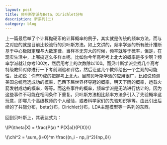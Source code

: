 ```yaml
---
layout: post
title: 贝叶斯学派与Beta，Dirichlet分布 
description: 新系列(二)
category: blog
---
```

上一篇最后举了个计算抛硬币的计算概率的例子，其实就是传统的频率方法，而与之对应的就是目前比较流行的贝叶斯方法。如上文讲的，频率学派的所有统计推断基于中心极限定理与大数定律，当样本无穷大的时候，频率就等于概率，但是，在现实生活中，上哪搞这么多样本呢。比如你今年高考考上北大的概率是多少啊？频率学派就让你考100次，然后用考上的次数除以100。而贝叶斯学派会找几个高考特级教师对你进行一下考前测验和评估，然后让这几个教师给出一个主观的可能性，比如说：你有9成的把握考上北大。目前贝叶斯学派的应用很广，比如说预测美国总统竞选成功的概率，巴西下届世界杯夺冠的概率，明天下雨的概率，运载火箭发射成功的概率，等等。而这些事件的概率，频率学派是无法进行估计的，因为这些事件不可能在相同条件下重复。贝叶斯方法相比频率方法多引入了先验概率这玩意，即哪几个高级教师的个人经验，或者科学家们的先验知识等等。由此引出后续的了共轭分布，beta分布，Dirichlet分布，LDA主题模型等一系列的东西。

回到贝叶斯上，其表达式为：

\\(P(\theta\|X) = \frac{P(a) * P(X\|a)}{P(X)}\\)

\\(\chi^2 = \sum_{i=0}^m \frac{(n_i - np_i)^2}{np_i}\\)



[LinChaohui]:    http://www.linchaohui.com  "LinChaohui"
